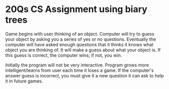 # 20Qs CS Assignment using biary trees
Game begins with user thinking of an object. Computer will try to guess your object by asking you a series of yes or no questions.  Eventually the computer will have asked enough questions that it thinks it knows what object you are thinking of.  It will make a guess about what your object is.  If this guess is correct, the computer wins; if not, you win.

Initially the program will not be very interactive. Program grows more intelligent/learns from user each time it loses a game.  If the computer's answer guess is incorrect, you must give it a new question it can ask to help it in future games.

